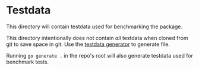 # Testdata

This directory will contain testdata used for benchmarking the package.

This directory intentionally does not contain _all_ testdata when cloned from git
to save space in git. Use the [testdata generator](./cmd/testdata-generator) to
generate file.

Running `go generate .` in the repo's root will also generate testdata used for
benchmark tests.